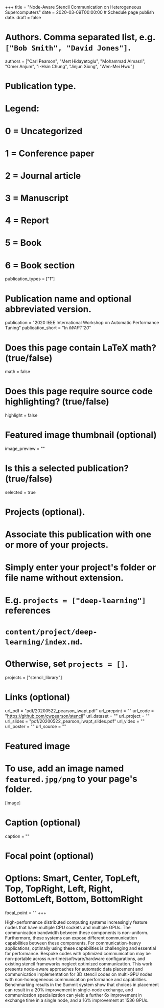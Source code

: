 +++
title = "Node-Aware Stencil Communication on Heterogeneous Supercomputers"
date = 2020-03-09T00:00:00  # Schedule page publish date.
draft = false

# Authors. Comma separated list, e.g. `["Bob Smith", "David Jones"]`.
authors = ["Carl Pearson", "Mert Hidayetoglu", "Mohammad Almasri", "Omer Anjum", "I-Hsin Chung", "Jinjun Xiong", "Wen-Mei Hwu"]

# Publication type.
# Legend:
# 0 = Uncategorized
# 1 = Conference paper
# 2 = Journal article
# 3 = Manuscript
# 4 = Report
# 5 = Book
# 6 = Book section
publication_types = ["1"]

# Publication name and optional abbreviated version.
publication = "2020 IEEE International Workshop on Automatic Performance Tuning"
publication_short = "In *iWAPT'20*"


# Does this page contain LaTeX math? (true/false)
math = false

# Does this page require source code highlighting? (true/false)
highlight = false

# Featured image thumbnail (optional)
image_preview = ""

# Is this a selected publication? (true/false)
selected = true

# Projects (optional).
#   Associate this publication with one or more of your projects.
#   Simply enter your project's folder or file name without extension.
#   E.g. `projects = ["deep-learning"]` references 
#   `content/project/deep-learning/index.md`.
#   Otherwise, set `projects = []`.
projects = ["stencil_library"]

# Links (optional)
url_pdf = "pdf/20200522_pearson_iwapt.pdf"
url_preprint = ""
url_code = "https://github.com/cwpearson/stencil"
url_dataset = ""
url_project = ""
url_slides = "pdf/20200522_pearson_iwapt_slides.pdf"
url_video = ""
url_poster = ""
url_source = ""

# Featured image
# To use, add an image named `featured.jpg/png` to your page's folder. 
[image]
  # Caption (optional)
  caption = ""

  # Focal point (optional)
  # Options: Smart, Center, TopLeft, Top, TopRight, Left, Right, BottomLeft, Bottom, BottomRight
  focal_point = ""
+++

High-performance distributed computing systems increasingly feature nodes that have multiple CPU sockets and multiple GPUs.
The communication bandwidth between these components is non-uniform.
Furthermore, these systems can expose different communication capabilities between these components.
For communication-heavy applications, optimally using these capabilities is challenging and essential for performance. 
Bespoke codes with optimized communication may be non-portable across run-time/software/hardware configurations, and existing stencil frameworks neglect optimized communication.
This work presents node-aware approaches for automatic data placement and communication implementation for 3D stencil codes on multi-GPU nodes with non-homogeneous communication performance and capabilities.
Benchmarking results in the Summit system show that choices in placement can result in a 20% improvement in single-node exchange, and communication specialization can yield a further 6x improvement in exchange time in a single node, and a 16% improvement at 1536 GPUs.